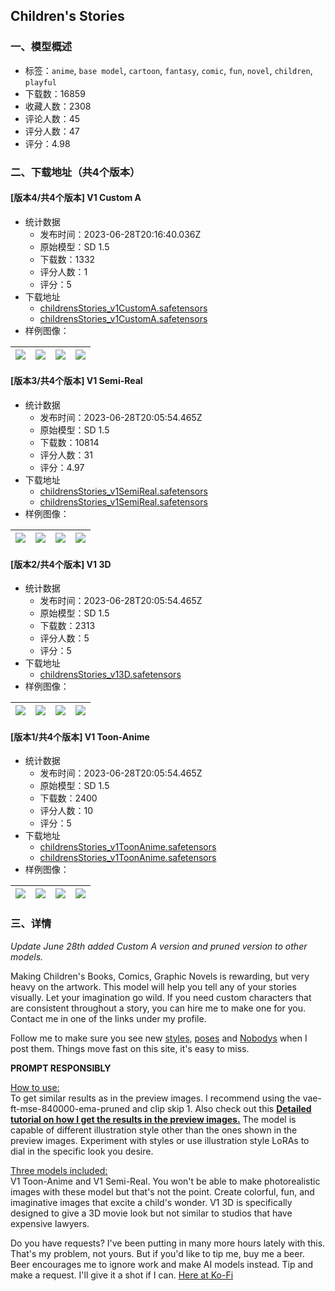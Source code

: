 ## Children's Stories
### 一、模型概述

- 标签：`anime`, `base model`, `cartoon`, `fantasy`, `comic`, `fun`, `novel`, `children`, `playful`
- 下载数：16859
- 收藏人数：2308
- 评论人数：45
- 评分人数：47
- 评分：4.98

### 二、下载地址（共4个版本）

#### [版本4/共4个版本] V1 Custom A

- 统计数据
  - 发布时间：2023-06-28T20:16:40.036Z
  - 原始模型：SD 1.5
  - 下载数：1332
  - 评分人数：1
  - 评分：5
- 下载地址
  - [childrensStories_v1CustomA.safetensors](https://civitai.com/api/download/models/106092)
  - [childrensStories_v1CustomA.safetensors](https://civitai.com/api/download/models/106092?type=Model&format=SafeTensor&size=full&fp=fp16)
- 样例图像：

| <img src="https://image.civitai.com/xG1nkqKTMzGDvpLrqFT7WA/2b44de68-cea1-429c-83a8-f4abf2033727/width=450/1325953.jpeg" /> | <img src="https://image.civitai.com/xG1nkqKTMzGDvpLrqFT7WA/3307d52d-96eb-4658-9e9a-516018a187fd/width=450/1325965.jpeg" /> | <img src="https://image.civitai.com/xG1nkqKTMzGDvpLrqFT7WA/a3d6c702-4ce3-4cfc-938b-5981836f2c51/width=450/1325947.jpeg" /> | <img src="https://image.civitai.com/xG1nkqKTMzGDvpLrqFT7WA/0b0b658c-d2c7-4e95-80ad-e1f629a8d464/width=450/1325951.jpeg" /> |
| ---- | ---- | ---- | ---- |

#### [版本3/共4个版本] V1 Semi-Real

- 统计数据
  - 发布时间：2023-06-28T20:05:54.465Z
  - 原始模型：SD 1.5
  - 下载数：10814
  - 评分人数：31
  - 评分：4.97
- 下载地址
  - [childrensStories_v1SemiReal.safetensors](https://civitai.com/api/download/models/69192?type=Model&format=SafeTensor&size=full&fp=fp16)
  - [childrensStories_v1SemiReal.safetensors](https://civitai.com/api/download/models/69192)
- 样例图像：

| <img src="https://image.civitai.com/xG1nkqKTMzGDvpLrqFT7WA/63a2942c-89e2-4127-8676-3100c380bd24/width=450/771825.jpeg" /> | <img src="https://image.civitai.com/xG1nkqKTMzGDvpLrqFT7WA/eab76184-270f-4ddb-9616-bbd64942d846/width=450/771830.jpeg" /> | <img src="https://image.civitai.com/xG1nkqKTMzGDvpLrqFT7WA/9c798edb-81cf-4dec-9dbd-c87029eae91e/width=450/784803.jpeg" /> | <img src="https://image.civitai.com/xG1nkqKTMzGDvpLrqFT7WA/4fbde47f-e1ba-4577-a318-fd659eb95879/width=450/784801.jpeg" /> |
| ---- | ---- | ---- | ---- |

#### [版本2/共4个版本] V1 3D

- 统计数据
  - 发布时间：2023-06-28T20:05:54.465Z
  - 原始模型：SD 1.5
  - 下载数：2313
  - 评分人数：5
  - 评分：5
- 下载地址
  - [childrensStories_v13D.safetensors](https://civitai.com/api/download/models/70251)
- 样例图像：

| <img src="https://image.civitai.com/xG1nkqKTMzGDvpLrqFT7WA/082b4eca-dbf0-445b-86af-5218c5ec74ea/width=450/784659.jpeg" /> | <img src="https://image.civitai.com/xG1nkqKTMzGDvpLrqFT7WA/938d289d-c6d3-4b99-99e1-965fc1beafec/width=450/784666.jpeg" /> | <img src="https://image.civitai.com/xG1nkqKTMzGDvpLrqFT7WA/ad4c869e-4f32-4a1a-a0b3-668cfa07c003/width=450/784655.jpeg" /> | <img src="https://image.civitai.com/xG1nkqKTMzGDvpLrqFT7WA/db79d240-b67e-4428-876f-f8f79513cd49/width=450/784654.jpeg" /> |
| ---- | ---- | ---- | ---- |

#### [版本1/共4个版本] V1 Toon-Anime

- 统计数据
  - 发布时间：2023-06-28T20:05:54.465Z
  - 原始模型：SD 1.5
  - 下载数：2400
  - 评分人数：10
  - 评分：5
- 下载地址
  - [childrensStories_v1ToonAnime.safetensors](https://civitai.com/api/download/models/69167?type=Model&format=SafeTensor&size=full&fp=fp16)
  - [childrensStories_v1ToonAnime.safetensors](https://civitai.com/api/download/models/69167)
- 样例图像：

| <img src="https://image.civitai.com/xG1nkqKTMzGDvpLrqFT7WA/ffa7b586-6502-4139-81e7-5c032bbf2b95/width=450/771744.jpeg" /> | <img src="https://image.civitai.com/xG1nkqKTMzGDvpLrqFT7WA/16f73433-b8a5-4f99-b4ce-85e460541fcf/width=450/771753.jpeg" /> | <img src="https://image.civitai.com/xG1nkqKTMzGDvpLrqFT7WA/abf684cd-30cf-40d8-9975-ee3bf0e28d6e/width=450/771759.jpeg" /> | <img src="https://image.civitai.com/xG1nkqKTMzGDvpLrqFT7WA/af7550cf-7156-4db6-aa5a-60a4fab9724c/width=450/771754.jpeg" /> |
| ---- | ---- | ---- | ---- |


### 三、详情
<p><em>Update June 28th added Custom A version and pruned version to other models.</em></p><p>Making Children's Books, Comics, Graphic Novels is rewarding, but very heavy on the artwork. This model will help you tell any of your stories visually. Let your imagination go wild. If you need custom characters that are consistent throughout a story, you can hire me to make one for you. Contact me in one of the links under my profile.</p><p>Follow me to make sure you see new <a target="_blank" rel="ugc" href="https://civitai.com/tag/zstyle">styles</a>, <a target="_blank" rel="ugc" href="https://civitai.com/tag/zpose">poses</a> and <a target="_blank" rel="ugc" href="https://civitai.com/tag/znobody">Nobodys</a> when I post them. Things move fast on this site, it's easy to miss.</p><p><strong>PROMPT RESPONSIBLY</strong></p><p><u>How to use:</u><br />To get similar results as in the preview images. I recommend using the vae-ft-mse-840000-ema-pruned and clip skip 1. Also check out this <a target="_blank" rel="ugc" href="https://civitai.com/models/34192/ultra-sharp-high-contrast-tutorial-vaeandupscaler"><strong>Detailed tutorial on how I get the results in the preview images.</strong></a> The model is capable of different illustration style other than the ones shown in the preview images. Experiment with styles or use illustration style LoRAs to dial in the specific look you desire.</p><p><u>Three models included:</u><br />V1 Toon-Anime and V1 Semi-Real. You won't be able to make photorealistic images with these model but that's not the point. Create colorful, fun, and imaginative images that excite a child's wonder. V1 3D is specifically designed to give a 3D movie look but not similar to studios that have expensive lawyers.</p><p>Do you have requests? I've been putting in many more hours lately with this. That's my problem, not yours. But if you'd like to tip me, buy me a beer. Beer encourages me to ignore work and make AI models instead. Tip and make a request. I'll give it a shot if I can. <a target="_blank" rel="ugc" href="https://ko-fi.com/zovya">Here at Ko-Fi</a></p>